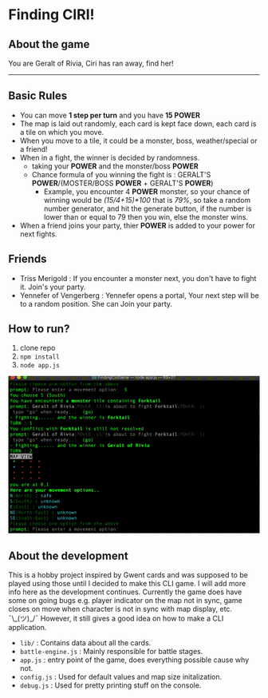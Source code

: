 Finding CIRI!
===
About the game
---
You are Geralt of Rivia, Ciri has ran away, find her!

---
Basic Rules
---
- You can move **1 step per turn** and you have **15 POWER**
- The map is laid out randomly, each card is kept face down, each card is a tile on which you move.
- When you move to a tile, it could be a monster, boss, weather/special or a friend!
- When in a fight, the winner is decided by randomness.
    - taking your **POWER** and the monster/boss **POWER**
    - Chance formula of you winning the fight is : GERALT'S **POWER**/(MOSTER/BOSS **POWER** + GERALT'S **POWER**)
        - Example, you encounter 4 **POWER** monster, so your chance of winning would be *(15/4+15)\*100* that is *79%*, so take a random number generator, and hit the generate button, if the number is lower than or equal to 79 then you win, else the monster wins.
- When a friend joins your party, thier **POWER** is added to your power for next fights.

Friends
---
- Triss Merigold : If you encounter a monster next, you don't have to fight it. Join's your party.
- Yennefer of Vengerberg : Yennefer opens a portal, Your next step will be to a random position. She can Join your party.

How to run?
---
1. clone repo
2. `npm install`
3. `node app.js`

![Preview](./assets/example.gif?raw=true "Preview")

About the development
---
This is a hobby project inspired by Gwent cards and was supposed to be played using those until I decided to make this CLI game. I will add more info here as the development continues. Currently the game does have some on going bugs e.g. player indicator on the map not in sync, game closes on move when character is not in sync with map display, etc. ¯\\\_(ツ)_/¯ However, it still gives a good idea on how to make a CLI application.

- `lib/` : Contains data about all the cards.
- `battle-engine.js` : Mainly responsible for battle stages.
- `app.js` : entry point of the game, does everything possible cause why not.
- `config.js` : Used for default values and map size initalization.
- `debug.js` : Used for pretty printing stuff on the console.